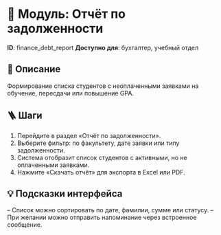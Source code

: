 # 📘 Модуль: Отчёт по задолженности
**ID**: finance_debt_report
**Доступно для**: бухгалтер, учебный отдел

## 📝 Описание
Формирование списка студентов с неоплаченными заявками на обучение, пересдачи или повышение GPA.

## 🪜 Шаги
1. Перейдите в раздел «Отчёт по задолженности».
2. Выберите фильтр: по факультету, дате заявки или типу задолженности.
3. Система отобразит список студентов с активными, но не оплаченными заявками.
4. Нажмите «Скачать отчёт» для экспорта в Excel или PDF.

## 💡 Подсказки интерфейса
– Список можно сортировать по дате, фамилии, сумме или статусу.
– При желании можно отправить напоминание через встроенное сообщение.
